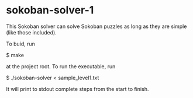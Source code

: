 # sokoban-solver-1

This Sokoban solver can solve Sokoban puzzles as long as they are simple (like those included).

To buid, run

$ make

at the project root. To run the executable, run

$ ./sokoban-solver < sample_level1.txt

It will print to stdout complete steps from the start to finish.
